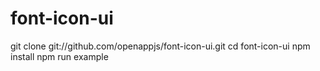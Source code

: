 font-icon-ui
============


git clone git://github.com/openappjs/font-icon-ui.git
cd font-icon-ui
npm install
npm run example
